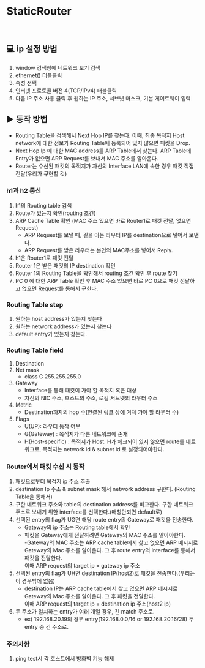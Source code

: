# StaticRouter

<br>

## 💻 ip 설정 방법

1. window 검색창에 네트워크 보기 검색
2. ethernet() 더블클릭
3. 속성 선택
4. 인터넷 프로토콜 버전 4(TCP/IPv4) 더블클릭
5. 다음 IP 주소 사용 클릭 후 원하는 IP 주소, 서브넷 마스크, 기본 게이트웨이 입력
   <br>

## ▶ 동작 방법

- Routing Table을 검색해서 Next Hop IP를 찾는다. 이때, 최종 목적지 Host network에 대한 정보가 Routing Table에 등록되어 있지 않으면 패킷을 Drop.
- Next Hop Ip 에 대한 MAC address를 ARP Table에서 찾는다. ARP Table에 Entry가 없으면 ARP Request를 보내서 MAC 주소를 알아온다.
- Router는 수신된 패킷의 목적지가 자신의 Interface LAN에 속한 경우 패킷 직접 전달(우리가 구현할 것)

### h1과 h2 통신

1. h1의 Routing table 검색
2. Route가 있는지 확인(routing 조건)
3. ARP Cache Table 확인 (MAC 주소 있으면 바로 Router1로 패킷 전달, 없으면 Request)
   - ARP Request를 보낼 때, 길을 아는 라우터 IP를 destination으로 넣어서 보낸다.
   - ARP Request를 받은 라우터는 본인의 MAC주소를 넣어서 Reply.
4. h1은 Router1로 패킷 전달
5. Router 1은 받은 패킷의 IP destination 확인
6. Router 1의 Routing Table을 확인해서 routing 조건 확인 후 route 찾기
7. PC 0 에 대한 ARP Table 확인 후 MAC 주소 있으면 바로 PC 0으로 패킷 전달하고 없으면 Request를 통해서 구한다.

### Routing Table step

1. 원하는 host address가 있는지 찾는다
2. 원하는 network address가 있는지 찾는다
3. default entry가 있는지 찾는다.

### Routing Table field

1. Destination
2. Net mask
   - class C 255.255.255.0
3. Gateway
   - Interface를 통해 패킷이 가야 할 목적지 혹은 대상
   - 자신의 NIC 주소, 호스트의 주소, 로컬 서브넷의 라우터 주소
4. Metric
   - Destination까지의 hop 수(연결된 링크 상에 거쳐 가야 할 라우터 수)
5. Flags
   - U(UP): 라우터 동작 여부
   - G(Gateway) : 목적지가 다른 네트워크에 존재
   - H(Host-specific) : 목적지가 Host. H가 체크되어 있지 않으면 route를 네트워크로, 목적지는 network id & subnet id 로 설정되어야한다.

### Router에서 패킷 수신 시 동작

1. 패킷으로부터 목적지 ip 주소 추출
2. destination Ip 주소 & subnet mask 해서 network address 구한다. (Routing Table을 통해서)
3. 구한 네트워크 주소와 table의 destination address를 비교한다. 구한 네트워크 주소로 보내기 위한 interface를 선택한다.(매칭안되면 default로)
4. 선택된 entry의 flag가 UG면 해당 route entry의 Gateway로 패킷을 전송한다.
   - Gateway의 ip 주소는 Routing table에서 확인
   - 패킷을 Gateway에게 전달하려면 Gateway의 MAC 주소를 알아야한다.  
     -Gateway의 MAC 주소는 ARP cache table에서 찾고 없으면 ARP 메시지로 Gateway의 Mac 주소를 알아온다. 그 후 route entry의 interface를 통해서 패킷을 전달한다.  
     이때 ARP request의 target ip = gateway ip 주소
5. 선택된 entry의 flag가 UH면 destination IP(host2)로 패킷을 전송한다.(우리는 이 경우밖에 없음)
   - destination IP는 ARP cache table에서 찾고 없으면 ARP 메시지로 Gateway의 Mac 주소를 알아온다. 그 후 패킷을 전달한다.  
     이때 ARP request의 target ip = destination ip 주소(host2 ip)
6. 두 주소가 일치하는 entry가 여러 개일 경우, 긴 match 주소로.
   - ex) 192.168.20.19의 경우 entry(192.168.0.0/16 or 192.168.20.16/28) 두 entry 중 긴 주소로.

### 주의사항

1. ping test시 각 호스트에서 방화벽 기능 해제
